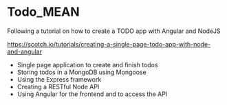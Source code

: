 # Todo_MEAN
Following a tutorial on how to create a TODO app with Angular and NodeJS

https://scotch.io/tutorials/creating-a-single-page-todo-app-with-node-and-angular

<ul>
  <li>Single page application to create and finish todos</li>
  <li>Storing todos in a MongoDB using Mongoose</li>
  <li>Using the Express framework</li>
  <li>Creating a RESTful Node API</li>
  <li>Using Angular for the frontend and to access the API</li>
</ul>
